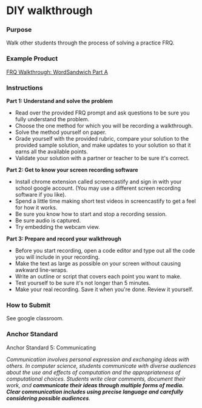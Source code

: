 # DIY walkthrough

### Purpose
Walk other students through the process of solving a practice FRQ.


### Example Product
[FRQ Walkthrough: WordSandwich Part A](https://drive.google.com/file/d/1iKNv5Tp6DO0FzHsrNR6Tp82C6JKFEgB8/view?usp=sharing)


### Instructions
__Part 1: Understand and solve the problem__
- Read over the provided FRQ prompt and ask questions to be sure you fully understand the problem.
- Choose the one method for which you will be recording a walkthrough.
- Solve the method yourself on paper.
- Grade yourself with the provided rubric, compare your solution to the provided sample solution, and make updates to your solution so that it earns all the available points.
- Validate your solution with a partner or teacher to be sure it's correct.

__Part 2: Get to know your screen recording software__
- Install chrome extension called screencastify and sign in with your school google account. (You may use a different screen recording software if you like).
- Spend a little time making short test videos in screencastify to get a feel for how it works.
- Be sure you know how to start and stop a recording session.
- Be sure audio is captured.
- Try embedding the webcam view.

__Part 3: Prepare and record your walkthrough__
- Before you start recording, open a code editor and type out all the code you will include in your recording.
- Make the text as large as possible on your screen without causing awkward line-wraps.
- Write an outline or script that covers each point you want to make.
- Test yourself to be sure it's not longer than 5 minutes.
- Make your real recording. Save it when you're done. Review it yourself.


### How to Submit
See google classroom.


### Anchor Standard
Anchor Standard 5: Communicating

_Communication involves personal expression and exchanging ideas with others. In computer science, students communicate with diverse audiences about the use and effects of computation and the appropriateness of computational choices. Students write clear comments, document their work, and __communicate their ideas through multiple forms of media. Clear communication includes using precise language and carefully considering possible audiences__._
